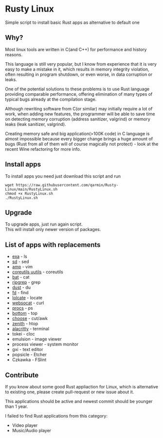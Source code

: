 # Rusty Linux
Simple script to install basic Rust apps as alternative to default one

## Why?
Most linux tools are written in C(and C++) for performance and history reasons.

This language is still very popular, but I know from experience that it is very easy to make a mistake in it, which results in memory integrity violation, often resulting in program shutdown, or even worse, in data corruption or leaks.

One of the potential solutions to these problems is to use Rust language providing comparable performance, offering elimination of many types of typical bugs already at the compilation stage.

Although rewriting software from C(or similar) may initially require a lot of work, when adding new features, the programmer will be able to save time on detecting memory corruption (address sanitizer, valgrind) or memory leaks (leak sanitizer, valgrind).

Creating memory safe and big application(>100K code) in C language is almost impossible because every bigger change brings a huge amount of bugs (Rust from all of them will of course magically not protect) - look at the recent Wine refactoring for more info.

## Install apps
To install apps you need just download this script and run
```
wget https://raw.githubusercontent.com/qarmin/Rusty-Linux/main/RustyLinux.sh
chmod +x RustyLinux.sh
./RustyLinux.sh
```
## Upgrade
To upgrade apps, just run again script.  
This will install only newer version of packages.


## List of apps with replacements  
- [exa](https://github.com/ogham/exa) - ls
- [sd](https://github.com/chmln/sd) - sed
- [amp](https://github.com/jmacdonald/amp) - vim
- [coreutils uutils](https://github.com/uutils/coreutils) - coreutils
- [bat](https://github.com/sharkdp/bat) - cat
- [ripgrep](https://github.com/BurntSushi/ripgrep) - grep
- [dust](https://github.com/bootandy/dust) - du
- [fd](https://github.com/sharkdp/fd) - find
- [lolcate](https://github.com/ngirard/lolcate-rs) - locate
- [websocat](https://github.com/vi/websocat) - curl
- [procs](https://github.com/dalance/procs) - ps
- [bottom](https://github.com/ClementTsang/bottom) - top
- [choose](https://github.com/theryangeary/choose) - cut/awk
- [zenith](https://github.com/bvaisvil/zenith) - htop
- [alacritty](https://github.com/alacritty/alacritty) - terminal
- tokei - cloc
- emulsion - image viewer
- process viewer - system monitor
- gxi - text editor
- popsicle - Etcher
- Czkawka - FSlint

## Contribute
If you know about some good Rust appliaction for Linux, which is alternative to existing one, please create pull-request or new issue about it.

This applications should be active and newest commit should be younger than 1 year.

I failed to find Rust applications from this category:
- Video player
- Music/Audio player
